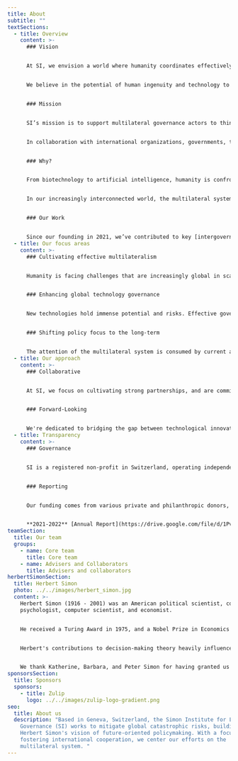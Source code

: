 ```yaml
---
title: About
subtitle: ""
textSections:
  - title: Overview
    content: >-
      ### Vision


      At SI, we envision a world where humanity coordinates effectively so that life can flourish. 


      We believe in the potential of human ingenuity and technology to create a future where life can thrive. But we worry about escalating harms or large-scale disaster if change is not well-governed. By enhancing multilateral coordination, we hope to contribute to long-term survival and well-being.


      ### Mission


      SI’s mission is to support multilateral governance actors to think long-term and develop instruments that reduce global catastrophic risks, improve quality of life, and promote agency for present and future generations. 


      In collaboration with international organizations, governments, think tanks and leading research labs, we translate technical knowledge into actionable policy advice and facilitate decision-making processes with diverse actors, thereby enhancing multilateral governance processes.


      ### Why?


      From biotechnology to artificial intelligence, humanity is confronting opportunities and challenges of an unprecedented scale. The welfare of both present and future generations depends on our ability to safely introduce and harness powerful technologies, while mitigating extreme risks. 


      In our increasingly interconnected world, the multilateral system retains a vital role. Yet, to effectively steer the changes shaping humanity's future, it must evolve, becoming more agile, and infused with greater technical expertise. 


      ### Our Work


      Since our founding in 2021, we’ve contributed to key [intergovernmental processes](https://simoninstitute.shorthandstories.com/sendai/index.html) for reducing global risks, held numerous [workshops](https://www.simoninstitute.ch/blog/post/workshop-proceedings-future-proofing-the-multilateral-system/) with researchers and policymakers to coordinate multilateral action, and delivered the first [UN report](https://sendaiframework-mtr.undrr.org/publication/thematic-study-existential-risk-and-rapid-technological-change-advancing-risk-informed) on existential risk and rapid technological change. To learn more about our work, you can see [here](https://www.simoninstitute.ch/blog/post/2-year-review-concluding-sis-inception/).
  - title: Our focus areas
    content: >-
      ### Cultivating effective multilateralism


      Humanity is facing challenges that are increasingly global in scale and can only be effectively addressed by countries working together. As an inclusive platform to coordinate international action, the multilateral system is the best available avenue for pursuing shared solutions. SI works with actors across the multilateral system to find synergies, share information, and build capacity.


      ### Enhancing global technology governance


      New technologies hold immense potential and risks. Effective governance is vital, yet the speed of technological change often outpaces policy adjustments. At SI, we support policymakers by translating the latest science on technological risks and opportunities into concrete advice. By collaborating with policymakers to shape governance structures, we aim to enhance global technology governance to be more responsive, agile, and inclusive.


      ### Shifting policy focus to the long-term


      The attention of the multilateral system is consumed by current affairs, leading to a frequent neglect of emerging risks, especially those from complex, new technologies. SI endeavors to shift policy mindsets by providing insight into frontier technologies, raising awareness about the importance of long-term thinking, and advocating for policies that consider future generations.
  - title: Our approach
    content: >-
      ### Collaborative


      At SI, we focus on cultivating strong partnerships, and are committed to providing timely, practical support. Our approach has earned the trust of a diverse range of partners, and solidified our reputation as skilled facilitators capable of fostering productive discussions across technology, policy, and academia. As an independent non-profit, we can focus on lasting, impartial impact.


      ### Forward-Looking


      We're dedicated to bridging the gap between technological innovation and policy-making, with a longstanding focus on technological change and global catastrophic risks predating the Covid-19 pandemic and the emergence of large language models like ChatGPT. Our focus is strengthened by access to a broad pool of expertise and privileged connections within both the multilateral system and the frontier research community, making us a unique actor in Geneva.
  - title: Transparency
    content: >-
      ### Governance


      SI is a registered non-profit in Switzerland, operating independently and without affiliation to any political parties. You can view our board of trustees and governance structure [here](https://docs.google.com/document/d/1SCrxwdxmAzuzyGqBooBMD9zvRlUsxI1dnaK2rAPb9uw/edit?usp=sharing). 


      ### Reporting


      Our funding comes from various private and philanthropic donors, all of whom respect our independence in resource allocation. You can refer to our annual reports for further information about our activities and funding sources.


      **2021-2022** [Annual Report](https://drive.google.com/file/d/1Pv1byxONMpHLzgBfuAPN5yztMDc1Jazc/view?usp=sharing) and [Financial Report](https://drive.google.com/file/d/1Rfv7nb0wKxtceld9sd2DsXgKHj-zKblG/view?usp=sharing)
teamSection:
  title: Our team
  groups:
    - name: Core team
      title: Core team
    - name: Advisers and Collaborators
      title: Advisers and collaborators
herbertSimonSection:
  title: Herbert Simon
  photo: ../../images/herbert_simon.jpg
  content: >-
    Herbert Simon (1916 - 2001) was an American political scientist, cognitive
    psychologist, computer scientist, and economist. 


    He received a Turing Award in 1975, and a Nobel Prize in Economics in 1978, and is best known for formalizing the concept of bounded rationality – the idea that rational decision-making is limited by uncertainty and available computational power. 


    Herbert's contributions to decision-making theory heavily influenced our early research, while his insights into technological development and organizational behavior continue to be of relevance to our work today. We draw particular inspiration from his belief that we should not occupy ourselves with merely predicting the future, but rather work to create the future we want. 


    We thank Katherine, Barbara, and Peter Simon for having granted us the honor of naming the Institute for Longterm Governance after their father.
sponsorsSection:
  title: Sponsors
  sponsors:
    - title: Zulip
      logo: ../../images/zulip-logo-gradient.png
seo:
  title: About us
  description: "Based in Geneva, Switzerland, the Simon Institute for Longterm
    Governance (SI) works to mitigate global catastrophic risks, building on
    Herbert Simon's vision of future-oriented policymaking. With a focus on
    fostering international cooperation, we center our efforts on the
    multilateral system. "
---
```

